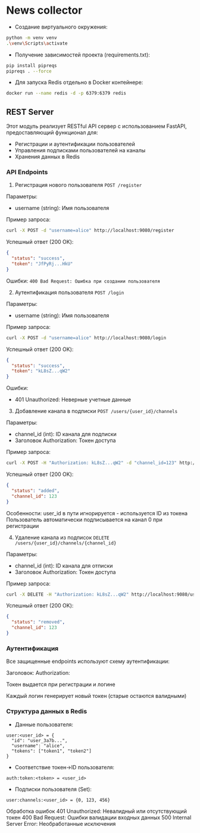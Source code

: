 # News collector

- Создание виртуального окружения:
```bash
python -m venv venv
.\venv\Scripts\activate
```

- Получение зависимостей проекта (requirements.txt):
```bash
pip install pipreqs
pipreqs . --force
```

- Для запуска Redis отдельно в Docker контейнере:
```bash
docker run --name redis -d -p 6379:6379 redis
```

## REST Server

Этот модуль реализует RESTful API сервер с использованием FastAPI, предоставляющий функционал для:
- Регистрации и аутентификации пользователей
- Управления подписками пользователей на каналы
- Хранения данных в Redis

### API Endpoints
1. Регистрация нового пользователя
```POST /register```

Параметры:
- username (string): Имя пользователя

Пример запроса:
```bash
curl -X POST -d "username=alice" http://localhost:9080/register
```

Успешный ответ (200 OK):
```json
{
  "status": "success",
  "token": "JfPyRj...HkU"
}
```

Ошибки:
```400 Bad Request: Ошибка при создании пользователя```

2. Аутентификация пользователя
```POST /login```

Параметры:
- username (string): Имя пользователя

Пример запроса:
```bash
curl -X POST -d "username=alice" http://localhost:9080/login
```

Успешный ответ (200 OK):
```json
{
  "status": "success",
  "token": "kL8sZ...qW2"
}
```

Ошибки:
- 401 Unauthorized: Неверные учетные данные

3. Добавление канала в подписки
```POST /users/{user_id}/channels```

Параметры:
- channel_id (int): ID канала для подписки
- Заголовок Authorization: Токен доступа

Пример запроса:

```bash
curl -X POST -H "Authorization: kL8sZ...qW2" -d "channel_id=123" http://localhost:9080/users/me/channels
```

Успешный ответ (200 OK):
```json
{
  "status": "added",
  "channel_id": 123
}
```

Особенности:
user_id в пути игнорируется - используется ID из токена
Пользователь автоматически подписывается на канал 0 при регистрации

4. Удаление канала из подписок
```DELETE /users/{user_id}/channels/{channel_id}```

Параметры:
- channel_id (int): ID канала для отписки
- Заголовок Authorization: Токен доступа

Пример запроса:
```bash
curl -X DELETE -H "Authorization: kL8sZ...qW2" http://localhost:9080/users/me/channels/123
```

Успешный ответ (200 OK):
```json
{
  "status": "removed",
  "channel_id": 123
}
```

### Аутентификация
Все защищенные endpoints используют схему аутентификации:

Заголовок: Authorization: <token>

Токен выдается при регистрации и логине

Каждый логин генерирует новый токен (старые остаются валидными)

### Структура данных в Redis
- Данные пользователя:
```redis
user:<user_id> = {
  "id": "user_3a7b...",
  "username": "alice",
  "tokens": ["token1", "token2"]
}
```

- Соответствие токен→ID пользователя:
```redis
auth:token:<token> = <user_id>
```

- Подписки пользователя (Set):
```redis
user:channels:<user_id> = {0, 123, 456}
```

Обработка ошибок
401 Unauthorized: Невалидный или отсутствующий токен
400 Bad Request: Ошибки валидации входных данных
500 Internal Server Error: Необработанные исключения